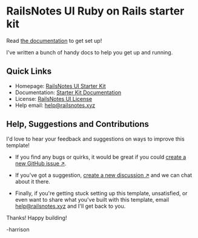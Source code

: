 # RailsNotes UI Ruby on Rails starter kit

Read [the documentation](https://railsnotesui.xyz/starter-kit/documentation) to get set up!

I've written a bunch of handy docs to help you get up and running.

## Quick Links

- Homepage: [RailsNotes UI Starter Kit](https://railsnotesui.xyz/starter-kit)
- Documentation: [Starter Kit Documentation](https://railsnotesui.xyz/starter-kit/documentation)
- License: [RailsNotes UI License](https://railsnotesui.xyz/license)
- Help email: [help@railsnotes.xyz](mailto:help@railsnotes.xyz)

## Help, Suggestions and Contributions

I'd love to hear your feedback and suggestions on ways to improve this template!

- If you find any bugs or quirks, it would be great if you could [create a new GitHub issue ↗](https://github.com/harrison-broadbent/railsnotesui_starter_kit/issues).

- If you've got a suggestion, [create a new discussion ↗](https://github.com/harrison-broadbent/railsnotesui_starter_kit/discussions) and we can chat about it there.

- Finally, if you're getting stuck setting up this template, unsatisfied, or even want to share what you've built with this template, email [help@railsnotes.xyz](mailto:help@railsnotes.xyz) and I'll get back to you.

Thanks! Happy building!

-harrison
